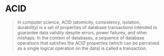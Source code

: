 # ACID

> In computer science, ACID (atomicity, consistency, isolation, durability) is
> a set of properties of database transactions intended to guarantee data
> validity despite errors, power failures, and other mishaps. In the context
> of databases, a sequence of database operations that satisfies the ACID
> properties (which can be perceived as a single logical operation on the
> data) is called a transaction.